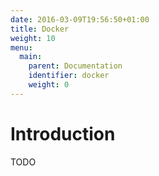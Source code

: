```yaml
---
date: 2016-03-09T19:56:50+01:00
title: Docker
weight: 10
menu:
  main:
    parent: Documentation
    identifier: docker
    weight: 0
---
```




# Introduction

TODO